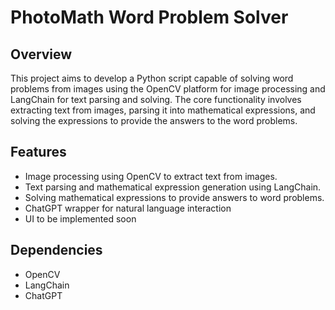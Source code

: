 # PhotoMath Word Problem Solver

## Overview
This project aims to develop a Python script capable of solving word problems from images using the OpenCV platform for image processing and LangChain for text parsing and solving. The core functionality involves extracting text from images, parsing it into mathematical expressions, and solving the expressions to provide the answers to the word problems.

## Features
- Image processing using OpenCV to extract text from images.
- Text parsing and mathematical expression generation using LangChain.
- Solving mathematical expressions to provide answers to word problems.
- ChatGPT wrapper for natural language interaction
- UI to be implemented soon

## Dependencies
- OpenCV
- LangChain
- ChatGPT

